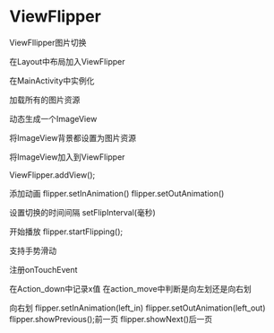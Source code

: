 # ViewFlipper
ViewFllipper图片切换


在Layout中布局加入ViewFlipper

在MainActivity中实例化


加载所有的图片资源

动态生成一个ImageView

将ImageView背景都设置为图片资源

将ImageView加入到ViewFlipper

ViewFlipper.addView();

添加动画
flipper.setInAnimation()
flipper.setOutAnimation()

设置切换的时间间隔
setFlipInterval(毫秒)

开始播放
flipper.startFlipping();


支持手势滑动

注册onTouchEvent

在Action_down中记录x值
在action_move中判断是向左划还是向右划

向右划
flipper.setInAnimation(left_in)
flipper.setOutAnimation(left_out)
flipper.showPrevious();前一页
flipper.showNext()后一页
